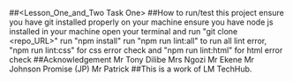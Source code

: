 ##<Lesson_One_and_Two Task One>
##How to run/test this project
ensure you have git installed properly on your machine
ensure you have node js installed in your machine
open your terminal and run "git clone <repo_URL>"
run "npm install"
run "npm run lint:all" to run all lint error, "npm run lint:css" for css error check and "npm run lint:html" for html error check
##Acknowledgement
Mr Tony Dilibe
Mrs Ngozi
Mr Ekene
Mr Johnson Promise (JP)
Mr Patrick
##This is a work of LM TechHub.